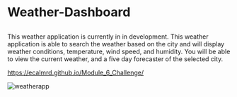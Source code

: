 # Weather-Dashboard 
## 
This weather application is currently in in development. This weather application is able to search the weather based on the city and will display weather conditions, temperature, wind speed, and humidity. You will be able to view the current weather, and a five day forecaster of the selected city.

https://ecalmrd.github.io/Module_6_Challenge/

![weatherapp](https://user-images.githubusercontent.com/110567243/216248631-5c139e32-fb6f-4862-96b1-f82e186f3e06.PNG)
